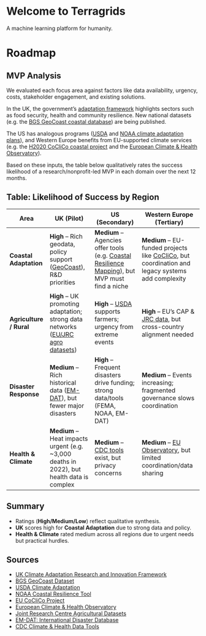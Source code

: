 # Welcome to Terragrids
A machine learning platform for humanity.

# Roadmap
## MVP Analysis 
We evaluated each focus area against factors like data availability, urgency, costs, stakeholder engagement, and existing solutions.

In the UK, the government’s [adaptation framework](https://www.gov.uk/government/publications/climate-adaptation-research-and-innovation-framework/climate-adaptation-research-and-innovation-framework) highlights sectors such as food security, health and community resilience. New national datasets (e.g. the [BGS GeoCoast coastal database](https://www.bgs.ac.uk/news/bgs-launches-new-coastal-datasets-to-inform-coastal-management-planning-and-adaptation-in-the-face-of-climate-change/)) are being published.

The US has analogous programs ([USDA](https://www.usda.gov/about-usda/general-information/staff-offices/office-chief-economist/office-energy-and-environmental-policy/climate-change/climate-change-adaptation) and [NOAA climate adaptation plans](https://coast.noaa.gov/digitalcoast/tools/coastalresilience.html)), and Western Europe benefits from EU-supported climate services (e.g. the [H2020 CoCliCo coastal project](https://climate-adapt.eea.europa.eu/en/metadata/projects/coastal-climate-core-services) and the [European Climate & Health Observatory](https://climate-adapt.eea.europa.eu/en)).

Based on these inputs, the table below qualitatively rates the success likelihood of a research/nonprofit-led MVP in each domain over the next 12 months.

## Table: Likelihood of Success by Region

| **Area**              | **UK (Pilot)** | **US (Secondary)** | **Western Europe (Tertiary)** |
|-----------------------|----------------|---------------------|-------------------------------|
| **Coastal Adaptation** | **High** – Rich geodata, policy support ([GeoCoast](https://www.bgs.ac.uk/news/bgs-launches-new-coastal-datasets-to-inform-coastal-management-planning-and-adaptation-in-the-face-of-climate-change/)), R&D priorities | **Medium** – Agencies offer tools (e.g. [Coastal Resilience Mapping](https://coast.noaa.gov/digitalcoast/tools/coastalresilience.html)), but MVP must find a niche | **Medium** – EU-funded projects like [CoCliCo](https://climate-adapt.eea.europa.eu/en/metadata/projects/coastal-climate-core-services), but coordination and legacy systems add complexity |
| **Agriculture / Rural** | **High** – UK promoting adaptation; strong data networks ([EU/JRC agro datasets](https://data.jrc.ec.europa.eu/collection/agri4cast)) | **High** – [USDA](https://www.usda.gov/about-usda/general-information/staff-offices/office-chief-economist/office-energy-and-environmental-policy/climate-change/climate-change-adaptation) supports farmers; urgency from extreme events | **High** – EU’s CAP & [JRC data](https://data.jrc.ec.europa.eu/collection/agri4cast), but cross-country alignment needed |
| **Disaster Response**  | **Medium** – Rich historical data ([EM-DAT](https://www.emdat.be/)), but fewer major disasters | **High** – Frequent disasters drive funding; strong data/tools (FEMA, NOAA, EM-DAT) | **Medium** – Events increasing; fragmented governance slows coordination |
| **Health & Climate**   | **Medium** – Heat impacts urgent (e.g. ~3,000 deaths in 2022), but health data is complex | **Medium** – [CDC tools](https://www.cdc.gov/climate-health/php/resources/data-and-tools.html) exist, but privacy concerns | **Medium** – [EU Observatory](https://climate-adapt.eea.europa.eu/en), but limited coordination/data sharing |

## Summary

- Ratings (**High/Medium/Low**) reflect qualitative synthesis.
- **UK** scores high for **Coastal Adaptation** due to strong data and policy.
- **Health & Climate** rated medium across all regions due to urgent needs but practical hurdles.

## Sources

- [UK Climate Adaptation Research and Innovation Framework](https://www.gov.uk/government/publications/climate-adaptation-research-and-innovation-framework/climate-adaptation-research-and-innovation-framework)
- [BGS GeoCoast Dataset](https://www.bgs.ac.uk/news/bgs-launches-new-coastal-datasets-to-inform-coastal-management-planning-and-adaptation-in-the-face-of-climate-change/)
- [USDA Climate Adaptation](https://www.usda.gov/about-usda/general-information/staff-offices/office-chief-economist/office-energy-and-environmental-policy/climate-change/climate-change-adaptation)
- [NOAA Coastal Resilience Tool](https://coast.noaa.gov/digitalcoast/tools/coastalresilience.html)
- [EU CoCliCo Project](https://climate-adapt.eea.europa.eu/en/metadata/projects/coastal-climate-core-services)
- [European Climate & Health Observatory](https://climate-adapt.eea.europa.eu/en)
- [Joint Research Centre Agricultural Datasets](https://data.jrc.ec.europa.eu/collection/agri4cast)
- [EM-DAT: International Disaster Database](https://www.emdat.be/)
- [CDC Climate & Health Data Tools](https://www.cdc.gov/climate-health/php/resources/data-and-tools.html)


